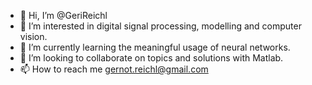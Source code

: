 - 👋 Hi, I’m @GeriReichl
- 👀 I’m interested in digital signal processing, modelling and computer vision.
- 🌱 I’m currently learning the meaningful usage of neural networks.
- 💞️ I’m looking to collaborate on topics and solutions with Matlab.
- 📫 How to reach me gernot.reichl@gmail.com

<!---
GeriReichl/GeriReichl is a ✨ special ✨ repository because its `README.md` (this file) appears on your GitHub profile.
You can click the Preview link to take a look at your changes.
--->
